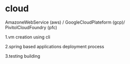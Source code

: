 # cloud
AmazoneWebService (aws) / GoogleCloudPlateform (gcp)/ PivitolCloudFoundry (pfc)

1.vm creation using cli 

2.spring based applications deployment process 

3.testing building 

